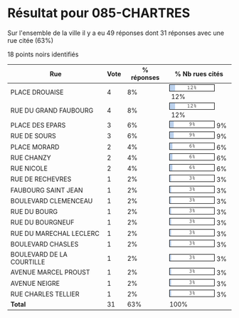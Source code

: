 # Résultat pour 085-CHARTRES

Sur l'ensemble de la ville il y a eu 49 réponses dont 31 réponses avec une rue citée (63%)

18 points noirs identifiés

| Rue | Vote | % réponses | % Nb rues cités|
|-----|------|------------|----------------|
| PLACE DROUAISE | 4 | 8% | <img src="../../img/bar_12.gif" />&nbsp;12%|
| RUE DU GRAND FAUBOURG | 4 | 8% | <img src="../../img/bar_12.gif" />&nbsp;12%|
| PLACE DES EPARS | 3 | 6% | <img src="../../img/bar_9.gif" />&nbsp;9%|
| RUE DE SOURS | 3 | 6% | <img src="../../img/bar_9.gif" />&nbsp;9%|
| PLACE MORARD | 2 | 4% | <img src="../../img/bar_6.gif" />&nbsp;6%|
| RUE CHANZY | 2 | 4% | <img src="../../img/bar_6.gif" />&nbsp;6%|
| RUE NICOLE | 2 | 4% | <img src="../../img/bar_6.gif" />&nbsp;6%|
| RUE DE RECHEVRES | 1 | 2% | <img src="../../img/bar_3.gif" />&nbsp;3%|
| FAUBOURG SAINT JEAN | 1 | 2% | <img src="../../img/bar_3.gif" />&nbsp;3%|
| BOULEVARD CLEMENCEAU | 1 | 2% | <img src="../../img/bar_3.gif" />&nbsp;3%|
| RUE DU BOURG | 1 | 2% | <img src="../../img/bar_3.gif" />&nbsp;3%|
| RUE DU BOURGNEUF | 1 | 2% | <img src="../../img/bar_3.gif" />&nbsp;3%|
| RUE DU MARECHAL LECLERC | 1 | 2% | <img src="../../img/bar_3.gif" />&nbsp;3%|
| BOULEVARD CHASLES | 1 | 2% | <img src="../../img/bar_3.gif" />&nbsp;3%|
| BOULEVARD DE LA COURTILLE | 1 | 2% | <img src="../../img/bar_3.gif" />&nbsp;3%|
| AVENUE MARCEL PROUST | 1 | 2% | <img src="../../img/bar_3.gif" />&nbsp;3%|
| AVENUE NEIGRE | 1 | 2% | <img src="../../img/bar_3.gif" />&nbsp;3%|
| RUE CHARLES TELLIER | 1 | 2% | <img src="../../img/bar_3.gif" />&nbsp;3%|
| **Total** | 31 | 63% | 100%|
